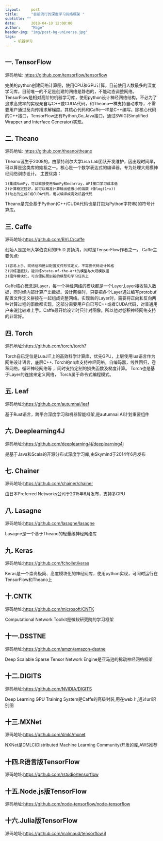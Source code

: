 ```yaml
---
layout:     post
title:      "目前流行的深度学习网络框架 "
subtitle: ""
date:       2018-04-10 12:00:00
author:     "Mage"
header-img: "img/post-bg-universe.jpg"
tags:
    - 机器学习
---
```

## 一. TensorFlow ##
源码地址:
https://github.com/tensorflow/tensorflow

完美的python创建网络计算图，使用CPU和GPU计算，目前使用人数最多的深度学习库，目前唯一的不足是创建的网络是静态的，不能动态调整网络。TensorFlow是相对高阶的机器学习库，使用python设计神经网络结构，不必为了追求高效率的实现亲自写C++或CUDA代码，和Theano一样支持自动求导，不需要用户通过反向传播求解梯度。其核心代码和Caffe一样是C++编写。除核心代码的C++接口，TensorFlow还有Python,Go,Java接口，通过SWIG(Simplified Wrapper and Interface Generator)实现。

## 二. Theano ##
源码地址:
https://github.com/theano/theano

Theano诞生于2008的，由蒙特利尔大学Lisa Lab团队开发维护，因出现时间早，可以算是这类库的始祖之一。核心是一个数学表达式的编译器，专为处理大规模神经网络训练设计。
主要优势：

    1)集成NumPy，可以直接使用NumPy和ndarray，API接口学习成本低
    2)计算稳定性好，如可以精准计算输出值很小的函数（像log(1+x))
    3)动态的生成C或CUDA代码，用以编译成高效机器代码
    
 Theano是完全基于Python(C++/CUDA代码也是打包为Python字符串)的符号计算库。
## 三. Caffe ##
源码地址:https://github.com/BVLC/caffe

创始人是加州大学伯克利的Ph.D.贾扬清，同时是TensorFlow作者之一。
 Caffe主要优点:
 
    1)容易上手，网络结构是以配置文件形式定义，不需要代码设计风格
    2)训练速度快，能训练state-of-the-art的模型与大规模数据
    3)组件模块化，可方便拓展到新的模型和学习任务上
Caffe核心概念是Layer，每一个神经网络的模块都是一个Layer,Layer接收输入数据，同时经内部计算产出数据。设计网络时，只要把各个Layer通过编写protobuf配置文件定义拼接在一起组成完整网络。实现新的Layer时，需要将正向和反向两种计算过程的函数都实现，这部分需要用户自已写C++或者CUDA代码，对普通用户来说比较难上手。Caffe最开始设计时只针对图像，所以他对卷积神经网络支持的非常好。 

## 四. Torch ##
源码地址:https://github.com/torch/torch7

Torch自已定位是LuaJIT上的高效科学计算库，优先GPU，上层使用lua语言作为网络设计语言，底层C++.
Torch的nn库支持神经网络，自编码器，线性回归，卷积网络，循环神经网络等 ，同时支持定制的损失函数及梯度计算。 Torch也是基于Layer的连接来定义网络， Torch属于命令式编程模式。

## 五. Leaf ##
源码地址:https://github.com/autumnai/leaf

基于Rust语言，跨平台深度学习和机器智能框架,是autumnai AI计划重要组件

## 六. Deeplearning4J ##
源码地址:https://github.com/deeplearning4j/deeplearning4j

是基于Java和Scala的开源分布式深度学习库,由Skymind于2014年6月发布

## 七. Chainer ##
源码地址:https://github.com/chainer/chainer

由日本Preferred Networks公司于2015年6月发布，支持多GPU

## 八. Lasagne ##
源码地址:https://github.com/lasagne/lasagne

Lasagne是一个基于Theano的轻量级神经网络库

## 九. Keras ##
源码地址:https://github.com/fchollet/keras

Keras是一个崇尚极简、高度模块化的神经网库，使用python实现，可同时运行在TensorFlow和Theano上

## 十.CNTK ##
源码地址:https://github.com/microsoft/CNTK

Computational Network Toolkit是微软研究院的学习框架

## 十一.DSSTNE ##
源码地址:https://github.com/amzn/amazon-dsstne

Deep Scalable Sparse Tensor Network Engine是亚马逊的稀疏神经网络框架

## 十二.DIGITS
源码地址:https://github.com/NVIDIA/DIGITS

Deep Learning GPU Training System是Caffe的高级封装,用在web上,通过url识别图

## 十三.MXNet

源码地址:https://github.com/dmlc/mxnet

NXNet是DMLC(Distributed Machine Learning Community)开发的库,AWS推荐

## 十四.R语言版TensorFlow 
源码地址:https://github.com/rstudio/tensorflow

## 十五.Node.js版TensorFlow
源码地址:https://github.com/node-tensorflow/node-tensorflow

## 十六.Julia版TensorFlow
源码地址:https://github.com/malmaud/tensorflow.jl


